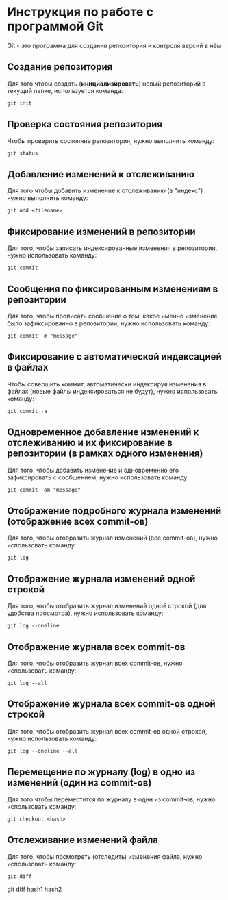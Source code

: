 # Инструкция по работе с программой Git

Git - это программа для создания репозитория и контроля версий в нём

## Создание репозитория

Для того чтобы создать (**инициализировать**) новый репозиторий в текущий папке, используется команда:

    git init

## Проверка состояния репозитория

Чтобы проверить состояние репозитория, нужно выполнить команду:

    git status

## Добавление изменений к отслеживанию

Для того чтобы добавить изменение к отслеживанию (в "индекс") нужно выполнить команду:

    git add <filename>

## Фиксирование изменений в репозитории

Для того, чтобы записать индексированные изменения в репозитории, нужно использовать команду:

    git commit

## Сообщения по фиксированным изменениям в репозитории

Для того, чтобы прописать сообщение о том, какое именно изменение было зафиксированно в репозитории, нужно использовать команду:

    git commit -m "message"

## Фиксирование с автоматической индексацией в файлах

Чтобы совершить коммит, автоматически индексируя изменения в файлах (новые файлы индексироваться не будут), нужно использовать команду:

    git commit -a

## Одновременное добавление изменений к отслеживанию и их фиксирование в репозитории (в рамках одного изменения)

Для того, чтобы добавить изменение и одновременно его зафиксировать c сообщением, нужно использовать команду:

    git commit -am "message"

## Отображение подробного журнала изменений (отображение всех commit-ов)

Для того, чтобы отобразить журнал изменений (все commit-ов), нужно использовать команду:

    git log

## Отображение журнала изменений одной строкой

Для того, чтобы отобразить журнал изменений одной строкой (для удобства просмотра), нужно использовать команду:

    git log --oneline

## Отображение журнала всех commit-ов

Для того, чтобы отобразить журнал всех commit-ов, нужно использовать команду:

    git log --all

## Отображение журнала всех commit-ов одной строкой

Для того, чтобы отобразить журнал всех commit-ов одной строкой, нужно использовать команду:

    git log --oneline --all

## Перемещение по журналу (log) в одно из изменений (один из commit-ов)

Для того чтобы переместится по журналу в один из commit-ов, нужно использовать команду:

    git checkout <hash>

## Отслеживание изменений файла

Для того, чтобы посмотреть (отследить) изменения файла, нужно использовать команду:

    git diff

git diff hash1 hash2
